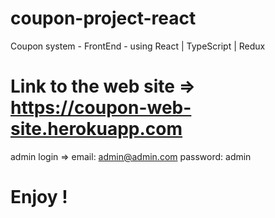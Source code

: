 # coupon-project-react
Coupon system - FrontEnd - using React | TypeScript | Redux 


# Link to the web site => https://coupon-web-site.herokuapp.com

admin login => 
email: admin@admin.com
password: admin


# Enjoy !
